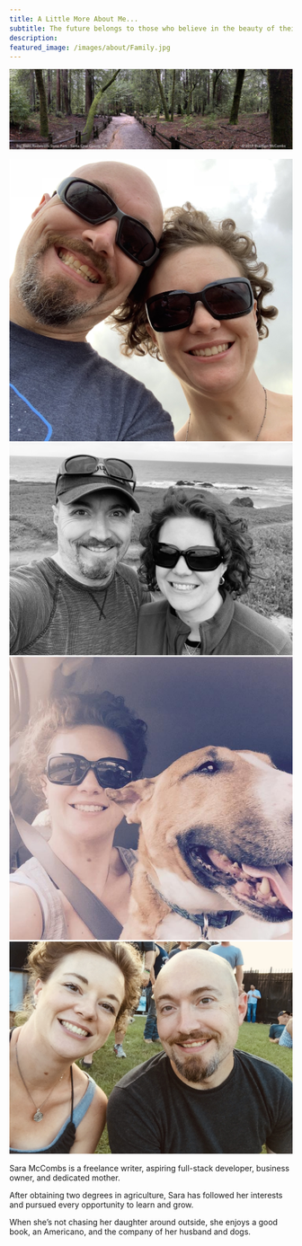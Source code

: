 ```yaml
---
title: A Little More About Me...
subtitle: The future belongs to those who believe in the beauty of their dreams. -Eleanor Roosevelt
description: 
featured_image: /images/about/Family.jpg
---
```


![](/images/about/big-basin-2019.jpg)

<div class="gallery" data-columns="4">
	<img src="/images/about/sara-brandon-19.jpg">
	<img src="/images/about/sara-brandon-2-19.jpg">
	<img src="/images/about/sara-lorelei-2016.JPG">
	<img src="/images/about/sara-brandon-2016.jpg">
</div>

Sara McCombs is a freelance writer, aspiring full-stack developer, business owner, and dedicated mother.

After obtaining two degrees in agriculture, Sara has followed her interests and pursued every opportunity to learn and grow.

When she’s not chasing her daughter around outside, she enjoys a good book, an Americano, and the company of her husband and dogs.

